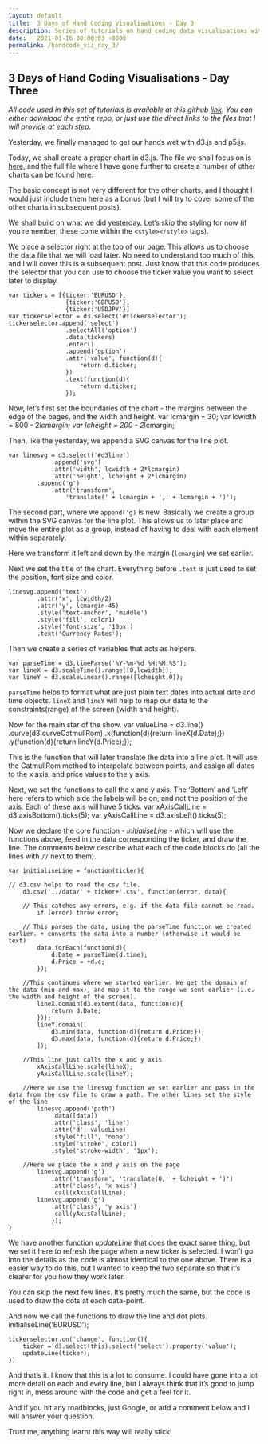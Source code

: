 ```yaml
---
layout: default
title:  3 Days of Hand Coding Visualisations - Day 3
description: Series of tutorials on hand coding data visualisations with Javascript and D3.js
date:   2021-01-16 00:00:03 +0000
permalink: /handcode_viz_day_3/
---
```


## 3 Days of Hand Coding Visualisations - Day Three


_All code used in this set of tutorials is available at this github [link][1]. You can either download the entire repo, or just use the direct links to the files that I will provide at each step._

Yesterday, we finally managed to get our hands wet with d3.js and p5.js.

Today, we shall create a proper chart in d3.js. The file we shall focus on is [here][2], and the full file where I have gone further to create a number of other charts can be found [here][3]. 

The basic concept is not very different for the other charts, and I thought I would just include them here as a bonus (but I will try to cover some of the other charts in subsequent posts).

We shall build on what we did yesterday. Let’s skip the styling for now (if you remember, these come within the `<style></style>` tags).

We place a selector right at the top of our page. This allows us to choose the data file that we will load later. No need to understand too much of this, and I will cover this is a subsequent post. Just know that this code produces the selector that you can use to choose the ticker value you want to select later to display.

	var tickers = [{ticker:'EURUSD'}, 
					{ticker:'GBPUSD'}, 
					{ticker:'USDJPY'}]
	var tickerselector = d3.select('#tickerselector');
	tickerselector.append('select')
					.selectAll('option')
					.data(tickers)
					.enter()
					.append('option')
					.attr('value', function(d){
						return d.ticker;
					})
					.text(function(d){
						return d.ticker;
					});

Now, let’s first set the boundaries of the chart - the margins between the edge of the pages, and the width and height.
	var lcmargin = 30;
	var lcwidth = 800 - 2*lcmargin;
	var lcheight = 200 - 2*lcmargin;

Then, like the yesterday, we append a SVG canvas for the line plot.

	var linesvg = d3.select('#d3line')
				.append('svg')
				.attr('width', lcwidth + 2*lcmargin)
				.attr('height', lcheight + 2*lcmargin)
			.append('g')
				.attr('transform', 
					'translate(' + lcmargin + ',' + lcmargin + ')');

The second part, where we `append('g)` is new. Basically we create a group within the SVG canvas for the line plot. This allows us to later place and move the entire plot as a group, instead of having to deal with each element within separately. 

Here we transform it left and down by the margin (`lcmargin`) we set earlier.

Next we set the title of the chart. Everything before `.text` is just used to set the position, font size and color.

	linesvg.append('text')
			.attr('x', lcwidth/2)
			.attr('y', lcmargin-45)
			.style('text-anchor', 'middle')
			.style('fill', color1)
			.style('font-size', '10px')
			.text('Currency Rates');

Then we create a series of variables that acts as helpers.

	var parseTime = d3.timeParse('%Y-%m-%d %H:%M:%S');
	var lineX = d3.scaleTime().range([0,lcwidth]);
	var lineY = d3.scaleLinear().range([lcheight,0]);

`parseTime` helps to format what are just plain text dates into actual date and time objects.
`lineX` and `lineY` will help to map our data to the constraints(range) of the screen (width and height). 

Now for the main star of the show.
	var valueLine = d3.line()
						.curve(d3.curveCatmullRom)
						.x(function(d){return lineX(d.Date);})
						.y(function(d){return lineY(d.Price);});

This is the function that will later translate the data into a line plot. It will use the CatmullRom method to interpolate between points, and assign all dates to the x axis, and price values to the y axis.

Next, we set the functions to call the x and y axis. The ‘Bottom’ and ‘Left’ here refers to which side the labels will be on, and not the position of the axis. Each of these axis will have 5 ticks.
	var xAxisCallLine = d3.axisBottom().ticks(5);
	var yAxisCallLine = d3.axisLeft().ticks(5);

Now we declare the core function - _initialiseLine_ - which will use the functions above, feed in the data corresponding the ticker, and draw the line. The comments below describe what each of the code blocks do (all the lines with `//` next to them).

	var initialiseLine = function(ticker){
	
	// d3.csv helps to read the csv file. 
		d3.csv('../data/' + ticker+'.csv', function(error, data){
	
		// This catches any errors, e.g. if the data file cannot be read.
			if (error) throw error;
	
		// This parses the data, using the parseTime function we created earlier. + converts the data into a number (otherwise it would be text)
			data.forEach(function(d){
				d.Date = parseTime(d.time);
				d.Price = +d.c;
			});
	
		//This continues where we started earlier. We get the domain of the data (min and max), and map it to the range we sent earlier (i.e. the width and height of the screen).
			lineX.domain(d3.extent(data, function(d){
				return d.Date;
			}));
			lineY.domain([
				d3.min(data, function(d){return d.Price;}),
				d3.max(data, function(d){return d.Price;})
			]);
		
		//This line just calls the x and y axis
			xAxisCallLine.scale(lineX);
			yAxisCallLine.scale(lineY);
	
		//Here we use the linesvg function we set earlier and pass in the data from the csv file to draw a path. The other lines set the style of the line
			linesvg.append('path')
				.data([data])
				.attr('class', 'line')
				.attr('d', valueLine)
				.style('fill', 'none')
				.style('stroke', color1)
				.style('stroke-width', '1px');
	
		//Here we place the x and y axis on the page
			linesvg.append('g')
				.attr('transform', 'translate(0,' + lcheight + ')')
				.attr('class', 'x axis')
				.call(xAxisCallLine);
			linesvg.append('g')
				.attr('class', 'y axis')
				.call(yAxisCallLine);
				});
	}

We have another function _updateLine_ that does the exact same thing, but we set it here to refresh the page when a new ticker is selected. I won’t go into the details as the code is almost identical to the one above. There is a easier way to do this, but I wanted to keep the two separate so that it’s clearer for you how they work later.

You can skip the next few lines. It’s pretty much the same, but the code is used to draw the dots at each data-point.

And now we call the functions to draw the line and dot plots.
	initialiseLine('EURUSD');
	
	tickerselector.on('change', function(){
		ticker = d3.select(this).select('select').property('value');
		updateLine(ticker);
	})

And that’s it. I know that this is a lot to consume. I could have gone into a lot more detail on each and every line, but I always think that it’s good to jump right in, mess around with the code and get a feel for it.

And if you hit any roadblocks, just Google, or add a comment below and I will answer your question. 

Trust me, anything learnt this way will really stick!

[1]:	https://github.com/playgrdstar/handcoding_viz
[2]:	https://github.com/playgrdstar/handcoding_viz/blob/master/src/lab.html
[3]:	https://github.com/playgrdstar/handcoding_viz/blob/master/src/three_dashboard.html